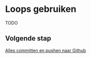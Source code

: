 # Loops gebruiken 

TODO


## Volgende stap

[Alles committen en pushen naar Github](../../00-setup/commit_push.html)